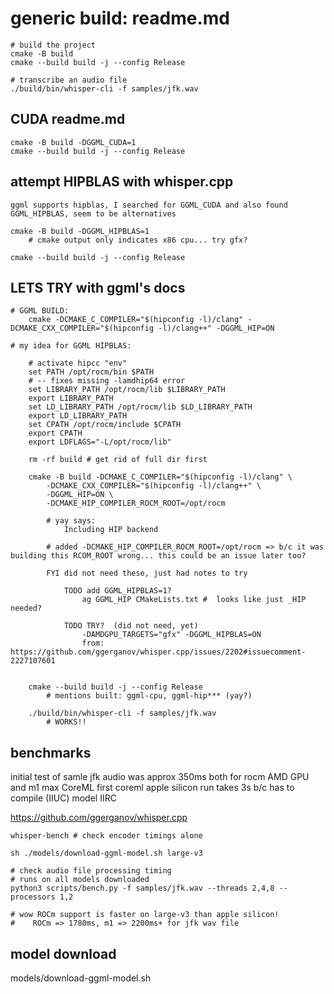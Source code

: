 # generic build: readme.md

	# build the project
	cmake -B build
	cmake --build build -j --config Release

	# transcribe an audio file
	./build/bin/whisper-cli -f samples/jfk.wav


## CUDA readme.md

	cmake -B build -DGGML_CUDA=1
	cmake --build build -j --config Release


## attempt HIPBLAS with whisper.cpp
	ggml supports hipblas, I searched for GGML_CUDA and also found GGML_HIPBLAS, seem to be alternatives

	cmake -B build -DGGML_HIPBLAS=1
		# cmake output only indicates x86 cpu... try gfx?

	cmake --build build -j --config Release



## LETS TRY with ggml's docs
	# GGML BUILD:
		cmake -DCMAKE_C_COMPILER="$(hipconfig -l)/clang" -DCMAKE_CXX_COMPILER="$(hipconfig -l)/clang++" -DGGML_HIP=ON

	# my idea for GGML HIPBLAS:

		# activate hipcc "env"
		set PATH /opt/rocm/bin $PATH
		# -- fixes missing -lamdhip64 error
		set LIBRARY_PATH /opt/rocm/lib $LIBRARY_PATH
		export LIBRARY_PATH
		set LD_LIBRARY_PATH /opt/rocm/lib $LD_LIBRARY_PATH
		export LD_LIBRARY_PATH
		set CPATH /opt/rocm/include $CPATH
		export CPATH
		export LDFLAGS="-L/opt/rocm/lib"

		rm -rf build # get rid of full dir first

		cmake -B build -DCMAKE_C_COMPILER="$(hipconfig -l)/clang" \
			-DCMAKE_CXX_COMPILER="$(hipconfig -l)/clang++" \
			-DGGML_HIP=ON \
			-DCMAKE_HIP_COMPILER_ROCM_ROOT=/opt/rocm

			# yay says:
				Including HIP backend

			# added -DCMAKE_HIP_COMPILER_ROCM_ROOT=/opt/rocm => b/c it was building this RCOM_ROOT wrong... this could be an issue later too?

            FYI did not need these, just had notes to try

                TODO add GGML_HIPBLAS=1?
                    ag GGML_HIP CMakeLists.txt #  looks like just _HIP needed?

                TODO TRY?  (did not need, yet)
                    -DAMDGPU_TARGETS="gfx" -DGGML_HIPBLAS=ON
                    from: https://github.com/ggerganov/whisper.cpp/issues/2202#issuecomment-2227107601


		cmake --build build -j --config Release
			# mentions built: ggml-cpu, ggml-hip*** (yay?)

		./build/bin/whisper-cli -f samples/jfk.wav
            # WORKS!!

## benchmarks

initial test of samle jfk audio was approx 350ms both for rocm AMD GPU and m1 max CoreML
	first coreml apple silicon run takes 3s b/c has to compile (IIUC) model IIRC

https://github.com/ggerganov/whisper.cpp

```
whisper-bench # check encoder timings alone

sh ./models/download-ggml-model.sh large-v3

# check audio file processing timing
# runs on all models downloaded
python3 scripts/bench.py -f samples/jfk.wav --threads 2,4,8 --processors 1,2

# wow ROCm support is faster on large-v3 than apple silicon!
#    ROCm => 1780ms, m1 => 2200ms+ for jfk wav file

```

## model download

models/download-ggml-model.sh

